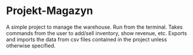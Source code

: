 # Projekt-Magazyn

A simple project to manage the warehouse. 
Run from the terminal. 
Takes commands from the user to add/sell inventory, show revenue, etc.
Exports and imports the data from csv files contained in the project unless otherwise specified.

